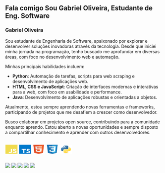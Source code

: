 ## Fala comigo Sou Gabriel Oliveira, Estudante de Eng. Software

### Gabriel Oliveira

Sou estudante de Engenharia de Software, apaixonado por explorar e desenvolver soluções inovadoras através da tecnologia. Desde que iniciei minha jornada na programação, tenho buscado me aprofundar em diversas áreas, com foco no desenvolvimento web e automação. 

Minhas principais habilidades incluem:

- **Python**: Automação de tarefas, scripts para web scraping e desenvolvimento de aplicações web.
- **HTML, CSS e JavaScript**: Criação de interfaces modernas e interativas para a web, com foco em usabilidade e performance.
- **Java**: Desenvolvimento de aplicações robustas e orientadas a objetos.
  
Atualmente, estou sempre aprendendo novas ferramentas e frameworks, participando de projetos que me desafiem a crescer como desenvolvedor.

Busco colaborar em projetos open source, contribuindo para a comunidade enquanto aprendo. Estou aberto a novas oportunidades e sempre disposto a compartilhar conhecimento e aprender com outros desenvolvedores.



<div style="display: inline_block"><br>
  <img align="center" alt="Rafa-Js" height="30" width="40" src="https://raw.githubusercontent.com/devicons/devicon/master/icons/javascript/javascript-plain.svg">
  <img align="center" alt="Rafa-Ts" height="30" width="40" src="https://raw.githubusercontent.com/devicons/devicon/master/icons/typescript/typescript-plain.svg">
  <img align="center" alt="GB-HTML" height="30" width="40" src="https://raw.githubusercontent.com/devicons/devicon/master/icons/html5/html5-original.svg">
  <img align="center" alt="GB-CSS" height="30" width="40" src="https://raw.githubusercontent.com/devicons/devicon/master/icons/css3/css3-original.svg">
  <img align="center" alt="GB-Python" height="30" width="40" src="https://raw.githubusercontent.com/devicons/devicon/master/icons/python/python-original.svg">
 
</div>
  
  ##
 
<div> 
 
  <a href="https://instagram.com/flwbielzin" target="_blank"><img src="https://img.shields.io/badge/-Instagram-%23E4405F?style=for-the-badge&logo=instagram&logoColor=white" target="_blank"></a>
 	<a href="https://www.twitch.tv/flwbielzinn" target="_blank"><img src="https://img.shields.io/badge/Twitch-9146FF?style=for-the-badge&logo=twitch&logoColor=white" target="_blank"></a>
 <a href="https://discord.gg/wagxzStdcR" target="_blank"><img src="https://img.shields.io/badge/Discord-7289DA?style=for-the-badge&logo=discord&logoColor=white" target="_blank"></a> 
  <a href = "mailto:flwbielzin@gmail.com"><img src="https://img.shields.io/badge/-Gmail-%23333?style=for-the-badge&logo=gmail&logoColor=white" target="_blank"></a>
  <a href="https://www.linkedin.com/in/flwbielzin/" target="_blank"><img src="https://img.shields.io/badge/-LinkedIn-%230077B5?style=for-the-badge&logo=linkedin&logoColor=white" target="_blank"></a> 
  
</div>
